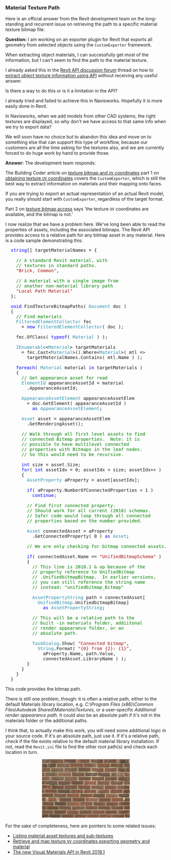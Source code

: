 <head>
<meta http-equiv="Content-Type" content="text/html; charset=utf-8">
<link rel="stylesheet" type="text/css" href="bc.css">
<!--
<script src="run_prettify.js" type="text/javascript"></script>
<script src="https://google-code-prettify.googlecode.com/svn/loader/run_prettify.js" type="text/javascript"></script>
-->
<script src="https://cdn.rawgit.com/google/code-prettify/master/loader/run_prettify.js" type="text/javascript"></script>
</head>

<!---


#RevitAPI @AutodeskRevit #bim #dynamobim @AutodeskForge #ForgeDevCon

...

--->

### Material Texture Path

Here is an official answer from the Revit development team on the long-standing and recurrent issue on retrieving the path to a specific material texture bitmap file:

**Question:** I am working on an exporter plugin for Revit that exports all geometry from selected objects using the `CustomExporter` framework.

When extracting object materials, I can successfully get most of the information, but I can't seem to find the path to the material texture.

I already asked this in 
the [Revit API discussion forum](http://forums.autodesk.com/t5/revit-api-forum/bd-p/160) thread
on how to [extract object texture information using API](https://forums.autodesk.com/t5/revit-api-forum/extract-object-texture-information-using-api/m-p/7406055) without 
receiving any useful answer.
 
Is there a way to do this or is it a limitation in the API?

I already tried and failed to achieve this in Navisworks. Hopefully it is more easily done in Revit.
 
In Navisworks, when we add models from other CAD systems, the right textures are displayed, so why don't we have access to that same info when we try to export data?
 
We will soon have no choice but to abandon this idea and move on to something else that can support this type of workflow, because our customers are all the time asking for the textures also, and we are currently forced to do huge work by hand to provide those.
 

**Answer:** The development team responds:

The Building Coder article
on [texture bitmap and `UV` coordinates](http://thebuildingcoder.typepad.com/blog/2013/07/texture-bitmap-and-uv-coordinates.html) part 1
on [obtaining texture `UV` coordinates](http://thebuildingcoder.typepad.com/blog/2013/07/texture-bitmap-and-uv-coordinates.html#2) covers the `CustomExporter`, which is still the best way to extract information on materials and their mapping onto faces.

If you are trying to export an actual representation of an actual Revit model, you really should start with `CustomExporter`, regardless of the target format.  
 
Part 2
on [texture bitmap access](http://thebuildingcoder.typepad.com/blog/2013/07/texture-bitmap-and-uv-coordinates.html#2) says 'the texture `UV` coordinates are available, and the bitmap is not.'
 
I now realize that we have a problem here.  We've long been able to read the properties of assets, including the associated bitmaps.  The Revit API provides access to a relative path for any bitmap asset in any material. Here is a code sample demonstrating this:

<pre class="code">
&nbsp;&nbsp;<span style="color:blue;">string</span>[]&nbsp;targetMaterialNames&nbsp;=&nbsp;{
 
&nbsp;&nbsp;&nbsp;&nbsp;<span style="color:green;">//&nbsp;A&nbsp;standard&nbsp;Revit&nbsp;material,&nbsp;with&nbsp;</span>
&nbsp;&nbsp;&nbsp;&nbsp;<span style="color:green;">//&nbsp;textures&nbsp;in&nbsp;standard&nbsp;paths.&nbsp;</span>
&nbsp;&nbsp;&nbsp;&nbsp;<span style="color:#a31515;">&quot;Brick,&nbsp;Common&quot;</span>,
 
&nbsp;&nbsp;&nbsp;&nbsp;<span style="color:green;">//&nbsp;A&nbsp;material&nbsp;with&nbsp;a&nbsp;single&nbsp;image&nbsp;from&nbsp;</span>
&nbsp;&nbsp;&nbsp;&nbsp;<span style="color:green;">//&nbsp;another&nbsp;non-material&nbsp;library&nbsp;path</span>
&nbsp;&nbsp;&nbsp;&nbsp;<span style="color:#a31515;">&quot;Local&nbsp;Path&nbsp;Material&quot;</span>
&nbsp;&nbsp;};
 
&nbsp;&nbsp;<span style="color:blue;">void</span>&nbsp;FindTextureBitmapPaths(&nbsp;<span style="color:#2b91af;">Document</span>&nbsp;doc&nbsp;)
&nbsp;&nbsp;{
&nbsp;&nbsp;&nbsp;&nbsp;<span style="color:green;">//&nbsp;Find&nbsp;materials</span>
&nbsp;&nbsp;&nbsp;&nbsp;<span style="color:#2b91af;">FilteredElementCollector</span>&nbsp;fec&nbsp;
&nbsp;&nbsp;&nbsp;&nbsp;&nbsp;&nbsp;=&nbsp;<span style="color:blue;">new</span>&nbsp;<span style="color:#2b91af;">FilteredElementCollector</span>(&nbsp;doc&nbsp;);
 
&nbsp;&nbsp;&nbsp;&nbsp;fec.OfClass(&nbsp;<span style="color:blue;">typeof</span>(&nbsp;<span style="color:#2b91af;">Material</span>&nbsp;)&nbsp;);
 
&nbsp;&nbsp;&nbsp;&nbsp;<span style="color:#2b91af;">IEnumerable</span>&lt;<span style="color:#2b91af;">Material</span>&gt;&nbsp;targetMaterials&nbsp;
&nbsp;&nbsp;&nbsp;&nbsp;&nbsp;&nbsp;=&nbsp;fec.Cast&lt;<span style="color:#2b91af;">Material</span>&gt;().Where&lt;<span style="color:#2b91af;">Material</span>&gt;(&nbsp;mtl&nbsp;=&gt;&nbsp;
&nbsp;&nbsp;&nbsp;&nbsp;&nbsp;&nbsp;&nbsp;&nbsp;targetMaterialNames.Contains(&nbsp;mtl.Name&nbsp;)&nbsp;);
 
&nbsp;&nbsp;&nbsp;&nbsp;<span style="color:blue;">foreach</span>(&nbsp;<span style="color:#2b91af;">Material</span>&nbsp;material&nbsp;<span style="color:blue;">in</span>&nbsp;targetMaterials&nbsp;)
&nbsp;&nbsp;&nbsp;&nbsp;{
&nbsp;&nbsp;&nbsp;&nbsp;&nbsp;&nbsp;<span style="color:green;">//&nbsp;Get&nbsp;appearance&nbsp;asset&nbsp;for&nbsp;read</span>
&nbsp;&nbsp;&nbsp;&nbsp;&nbsp;&nbsp;<span style="color:#2b91af;">ElementId</span>&nbsp;appearanceAssetId&nbsp;=&nbsp;material
&nbsp;&nbsp;&nbsp;&nbsp;&nbsp;&nbsp;&nbsp;&nbsp;.AppearanceAssetId;
 
&nbsp;&nbsp;&nbsp;&nbsp;&nbsp;&nbsp;<span style="color:#2b91af;">AppearanceAssetElement</span>&nbsp;appearanceAssetElem&nbsp;
&nbsp;&nbsp;&nbsp;&nbsp;&nbsp;&nbsp;&nbsp;&nbsp;=&nbsp;doc.GetElement(&nbsp;appearanceAssetId&nbsp;)
&nbsp;&nbsp;&nbsp;&nbsp;&nbsp;&nbsp;&nbsp;&nbsp;&nbsp;&nbsp;<span style="color:blue;">as</span>&nbsp;<span style="color:#2b91af;">AppearanceAssetElement</span>;
 
&nbsp;&nbsp;&nbsp;&nbsp;&nbsp;&nbsp;<span style="color:#2b91af;">Asset</span>&nbsp;asset&nbsp;=&nbsp;appearanceAssetElem
&nbsp;&nbsp;&nbsp;&nbsp;&nbsp;&nbsp;&nbsp;&nbsp;.GetRenderingAsset();
 
&nbsp;&nbsp;&nbsp;&nbsp;&nbsp;&nbsp;<span style="color:green;">//&nbsp;Walk&nbsp;through&nbsp;all&nbsp;first&nbsp;level&nbsp;assets&nbsp;to&nbsp;find&nbsp;</span>
&nbsp;&nbsp;&nbsp;&nbsp;&nbsp;&nbsp;<span style="color:green;">//&nbsp;connected&nbsp;Bitmap&nbsp;properties.&nbsp;&nbsp;Note:&nbsp;it&nbsp;is&nbsp;</span>
&nbsp;&nbsp;&nbsp;&nbsp;&nbsp;&nbsp;<span style="color:green;">//&nbsp;possible&nbsp;to&nbsp;have&nbsp;multilevel&nbsp;connected&nbsp;</span>
&nbsp;&nbsp;&nbsp;&nbsp;&nbsp;&nbsp;<span style="color:green;">//&nbsp;properties&nbsp;with&nbsp;Bitmaps&nbsp;in&nbsp;the&nbsp;leaf&nbsp;nodes.&nbsp;&nbsp;</span>
&nbsp;&nbsp;&nbsp;&nbsp;&nbsp;&nbsp;<span style="color:green;">//&nbsp;So&nbsp;this&nbsp;would&nbsp;need&nbsp;to&nbsp;be&nbsp;recursive.</span>
 
&nbsp;&nbsp;&nbsp;&nbsp;&nbsp;&nbsp;<span style="color:blue;">int</span>&nbsp;size&nbsp;=&nbsp;asset.Size;
&nbsp;&nbsp;&nbsp;&nbsp;&nbsp;&nbsp;<span style="color:blue;">for</span>(&nbsp;<span style="color:blue;">int</span>&nbsp;assetIdx&nbsp;=&nbsp;0;&nbsp;assetIdx&nbsp;&lt;&nbsp;size;&nbsp;assetIdx++&nbsp;)
&nbsp;&nbsp;&nbsp;&nbsp;&nbsp;&nbsp;{
&nbsp;&nbsp;&nbsp;&nbsp;&nbsp;&nbsp;&nbsp;&nbsp;<span style="color:#2b91af;">AssetProperty</span>&nbsp;aProperty&nbsp;=&nbsp;asset[assetIdx];
 
&nbsp;&nbsp;&nbsp;&nbsp;&nbsp;&nbsp;&nbsp;&nbsp;<span style="color:blue;">if</span>(&nbsp;aProperty.NumberOfConnectedProperties&nbsp;&lt;&nbsp;1&nbsp;)
&nbsp;&nbsp;&nbsp;&nbsp;&nbsp;&nbsp;&nbsp;&nbsp;&nbsp;&nbsp;<span style="color:blue;">continue</span>;
 
&nbsp;&nbsp;&nbsp;&nbsp;&nbsp;&nbsp;&nbsp;&nbsp;<span style="color:green;">//&nbsp;Find&nbsp;first&nbsp;connected&nbsp;property.&nbsp;&nbsp;</span>
&nbsp;&nbsp;&nbsp;&nbsp;&nbsp;&nbsp;&nbsp;&nbsp;<span style="color:green;">//&nbsp;Should&nbsp;work&nbsp;for&nbsp;all&nbsp;current&nbsp;(2018)&nbsp;schemas.&nbsp;&nbsp;</span>
&nbsp;&nbsp;&nbsp;&nbsp;&nbsp;&nbsp;&nbsp;&nbsp;<span style="color:green;">//&nbsp;Safer&nbsp;code&nbsp;would&nbsp;loop&nbsp;through&nbsp;all&nbsp;connected</span>
&nbsp;&nbsp;&nbsp;&nbsp;&nbsp;&nbsp;&nbsp;&nbsp;<span style="color:green;">//&nbsp;properties&nbsp;based&nbsp;on&nbsp;the&nbsp;number&nbsp;provided.</span>
 
&nbsp;&nbsp;&nbsp;&nbsp;&nbsp;&nbsp;&nbsp;&nbsp;<span style="color:#2b91af;">Asset</span>&nbsp;connectedAsset&nbsp;=&nbsp;aProperty
&nbsp;&nbsp;&nbsp;&nbsp;&nbsp;&nbsp;&nbsp;&nbsp;&nbsp;&nbsp;.GetConnectedProperty(&nbsp;0&nbsp;)&nbsp;<span style="color:blue;">as</span>&nbsp;<span style="color:#2b91af;">Asset</span>;
 
&nbsp;&nbsp;&nbsp;&nbsp;&nbsp;&nbsp;&nbsp;&nbsp;<span style="color:green;">//&nbsp;We&nbsp;are&nbsp;only&nbsp;checking&nbsp;for&nbsp;bitmap&nbsp;connected&nbsp;assets.&nbsp;</span>
&nbsp;&nbsp;&nbsp;&nbsp;&nbsp;&nbsp;&nbsp;&nbsp;&nbsp;&nbsp;&nbsp;&nbsp;&nbsp;
&nbsp;&nbsp;&nbsp;&nbsp;&nbsp;&nbsp;&nbsp;&nbsp;<span style="color:blue;">if</span>(&nbsp;connectedAsset.Name&nbsp;==&nbsp;<span style="color:#a31515;">&quot;UnifiedBitmapSchema&quot;</span>&nbsp;)
&nbsp;&nbsp;&nbsp;&nbsp;&nbsp;&nbsp;&nbsp;&nbsp;{
&nbsp;&nbsp;&nbsp;&nbsp;&nbsp;&nbsp;&nbsp;&nbsp;&nbsp;&nbsp;<span style="color:green;">//&nbsp;This&nbsp;line&nbsp;is&nbsp;2018.1&nbsp;&amp;&nbsp;up&nbsp;because&nbsp;of&nbsp;the&nbsp;</span>
&nbsp;&nbsp;&nbsp;&nbsp;&nbsp;&nbsp;&nbsp;&nbsp;&nbsp;&nbsp;<span style="color:green;">//&nbsp;property&nbsp;reference&nbsp;to&nbsp;UnifiedBitmap</span>
&nbsp;&nbsp;&nbsp;&nbsp;&nbsp;&nbsp;&nbsp;&nbsp;&nbsp;&nbsp;<span style="color:green;">//&nbsp;.UnifiedbitmapBitmap.&nbsp;&nbsp;In&nbsp;earlier&nbsp;versions,</span>
&nbsp;&nbsp;&nbsp;&nbsp;&nbsp;&nbsp;&nbsp;&nbsp;&nbsp;&nbsp;<span style="color:green;">//&nbsp;you&nbsp;can&nbsp;still&nbsp;reference&nbsp;the&nbsp;string&nbsp;name&nbsp;</span>
&nbsp;&nbsp;&nbsp;&nbsp;&nbsp;&nbsp;&nbsp;&nbsp;&nbsp;&nbsp;<span style="color:green;">//&nbsp;instead:&nbsp;&quot;unifiedbitmap_Bitmap&quot;</span>
 
&nbsp;&nbsp;&nbsp;&nbsp;&nbsp;&nbsp;&nbsp;&nbsp;&nbsp;&nbsp;<span style="color:#2b91af;">AssetPropertyString</span>&nbsp;path&nbsp;=&nbsp;connectedAsset[
&nbsp;&nbsp;&nbsp;&nbsp;&nbsp;&nbsp;&nbsp;&nbsp;&nbsp;&nbsp;&nbsp;&nbsp;<span style="color:#2b91af;">UnifiedBitmap</span>.UnifiedbitmapBitmap]&nbsp;
&nbsp;&nbsp;&nbsp;&nbsp;&nbsp;&nbsp;&nbsp;&nbsp;&nbsp;&nbsp;&nbsp;&nbsp;&nbsp;&nbsp;<span style="color:blue;">as</span>&nbsp;<span style="color:#2b91af;">AssetPropertyString</span>;
 
&nbsp;&nbsp;&nbsp;&nbsp;&nbsp;&nbsp;&nbsp;&nbsp;&nbsp;&nbsp;<span style="color:green;">//&nbsp;This&nbsp;will&nbsp;be&nbsp;a&nbsp;relative&nbsp;path&nbsp;to&nbsp;the&nbsp;</span>
&nbsp;&nbsp;&nbsp;&nbsp;&nbsp;&nbsp;&nbsp;&nbsp;&nbsp;&nbsp;<span style="color:green;">//&nbsp;built&nbsp;-in&nbsp;materials&nbsp;folder,&nbsp;addiitonal&nbsp;</span>
&nbsp;&nbsp;&nbsp;&nbsp;&nbsp;&nbsp;&nbsp;&nbsp;&nbsp;&nbsp;<span style="color:green;">//&nbsp;render&nbsp;appearance&nbsp;folder,&nbsp;or&nbsp;an&nbsp;</span>
&nbsp;&nbsp;&nbsp;&nbsp;&nbsp;&nbsp;&nbsp;&nbsp;&nbsp;&nbsp;<span style="color:green;">//&nbsp;absolute&nbsp;path.</span>
 
&nbsp;&nbsp;&nbsp;&nbsp;&nbsp;&nbsp;&nbsp;&nbsp;&nbsp;&nbsp;<span style="color:#2b91af;">TaskDialog</span>.Show(&nbsp;<span style="color:#a31515;">&quot;Connected&nbsp;bitmap&quot;</span>,&nbsp;
&nbsp;&nbsp;&nbsp;&nbsp;&nbsp;&nbsp;&nbsp;&nbsp;&nbsp;&nbsp;&nbsp;&nbsp;<span style="color:#2b91af;">String</span>.Format(&nbsp;<span style="color:#a31515;">&quot;{0}&nbsp;from&nbsp;{2}:&nbsp;{1}&quot;</span>,&nbsp;
&nbsp;&nbsp;&nbsp;&nbsp;&nbsp;&nbsp;&nbsp;&nbsp;&nbsp;&nbsp;&nbsp;&nbsp;&nbsp;&nbsp;aProperty.Name,&nbsp;path.Value,&nbsp;
&nbsp;&nbsp;&nbsp;&nbsp;&nbsp;&nbsp;&nbsp;&nbsp;&nbsp;&nbsp;&nbsp;&nbsp;&nbsp;&nbsp;connectedAsset.LibraryName&nbsp;)&nbsp;);
&nbsp;&nbsp;&nbsp;&nbsp;&nbsp;&nbsp;&nbsp;&nbsp;}
&nbsp;&nbsp;&nbsp;&nbsp;&nbsp;&nbsp;}
&nbsp;&nbsp;&nbsp;&nbsp;}
&nbsp;&nbsp;}
</pre>

This code provides the bitmap path.

There is still one problem, though: it is often a relative path, either to the default Materials library location, e.g. *C:\Program Files (x86)\Common Files\Autodesk Shared\Materials\Textures*, or a user-specific *Additional render appearance path*.  It could also be an absolute path if it's not in the materials folder or the additional paths.
 
I think that, to actually make this work, you will need some additional logic in your source code.  If it's an absolute path, just use it.  If it's a relative path, check if the file exists relative to the default material library installation.  If not, read the `Revit.ini` file to find the other root path(s) and check each location in turn.
 
<center>
<img src="img/rh_texture_01.png" alt="Material texture" width="275"/>
</center>

For the sake of completeness, here are pointers to some related issues:
 
- [Listing material asset textures and sub-textures](http://thebuildingcoder.typepad.com/blog/2016/10/list-material-asset-texture-and-forge-webinar-recordings.html#3)
- [Retrieve and map texture `UV` coordinates exporting geometry and material](http://thebuildingcoder.typepad.com/blog/2017/03/events-uv-coordinates-and-rooms-on-level.html#5)
- [The new Visual Materials API in Revit 2018.1](http://thebuildingcoder.typepad.com/blog/2017/08/revit-20181-and-the-visual-materials-api.html)
